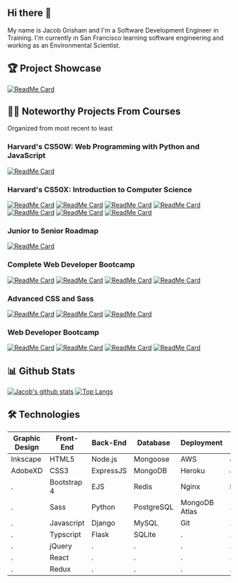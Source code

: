 ## Hi there 👋
My name is Jacob Grisham and I'm a Software Development Engineer in Training. I'm currently in San Francisco learning software engineering and working as an Environmental Scientist.

## 🏆 Project Showcase
[![ReadMe Card](https://github-readme-stats.vercel.app/api/pin/?username=JacobGrisham&repo=YelpCamp&theme=prussian)](https://github.com/JacobGrisham/YelpCamp)

## 👩‍🏫 Noteworthy Projects From Courses
Organized from most recent to least

### Harvard's CS50W: Web Programming with Python and JavaScript
[![ReadMe Card](https://github-readme-stats.vercel.app/api/pin/?username=JacobGrisham&repo=Finance-Full-Stack-Web-App-using-Flask-and-SQLite&theme=prussian)](https://github.com/JacobGrisham/Finance-Full-Stack-Web-App-using-Flask-and-SQLite)

### Harvard's CS50X: Introduction to Computer Science
[![ReadMe Card](https://github-readme-stats.vercel.app/api/pin/?username=JacobGrisham&repo=Finance-Full-Stack-Web-App-using-Flask-and-SQLite&theme=prussian)](https://github.com/JacobGrisham/Finance-Full-Stack-Web-App-using-Flask-and-SQLite)
[![ReadMe Card](https://github-readme-stats.vercel.app/api/pin/?username=JacobGrisham&repo=DNA-Identification-Algorithm-using-Python&theme=prussian)](https://github.com/JacobGrisham/DNA-Identification-Algorithm-using-Python)
[![ReadMe Card](https://github-readme-stats.vercel.app/api/pin/?username=JacobGrisham&repo=Spell-Checker-Data-Structures-using-C&theme=prussian)](https://github.com/JacobGrisham/Spell-Checker-Data-Structures-using-C)
[![ReadMe Card](https://github-readme-stats.vercel.app/api/pin/?username=JacobGrisham&repo=Photo-Filters-and-Memory-using-C&theme=prussian)](https://github.com/JacobGrisham/Photo-Filters-and-Memory-using-C)
[![ReadMe Card](https://github-readme-stats.vercel.app/api/pin/?username=JacobGrisham&repo=Photo-Recovery-and-Memory-using-C&theme=prussian)](https://github.com/JacobGrisham/Photo-Recovery-and-Memory-using-C)
[![ReadMe Card](https://github-readme-stats.vercel.app/api/pin/?username=JacobGrisham&repo=Text-Analysis-Arrays-using-C&theme=prussian)](https://github.com/JacobGrisham/Text-Analysis-Arrays-using-C)
[![ReadMe Card](https://github-readme-stats.vercel.app/api/pin/?username=JacobGrisham&repo=Encryption-Arrays-using-C&theme=prussian)](https://github.com/JacobGrisham/Encryption-Arrays-using-C)

### Junior to Senior Roadmap
[![ReadMe Card](https://github-readme-stats.vercel.app/api/pin/?username=JacobGrisham&repo=CircleCI&theme=prussian)](https://github.com/JacobGrisham/CircleCI)

### Complete Web Developer Bootcamp
[![ReadMe Card](https://github-readme-stats.vercel.app/api/pin/?username=JacobGrisham&repo=DOM-Manipulation-using-Javascript&theme=prussian)](https://github.com/JacobGrisham/DOM-Manipulation-using-Javascript)
[![ReadMe Card](https://github-readme-stats.vercel.app/api/pin/?username=JacobGrisham&repo=DOM-Manipulation-using-Javascript-and-Jquery&theme=prussian)](https://github.com/JacobGrisham/DOM-Manipulation-using-Javascript-and-Jquery)
[![ReadMe Card](https://github-readme-stats.vercel.app/api/pin/?username=JacobGrisham&repo=React.js-Fundamentals&theme=prussian)](https://github.com/JacobGrisham/React.js-Fundamentals)
[![ReadMe Card](https://github-readme-stats.vercel.app/api/pin/?username=JacobGrisham&repo=React.js-Advanced&theme=prussian)](https://github.com/JacobGrisham/React.js-Advanced)

### Advanced CSS and Sass
[![ReadMe Card](https://github-readme-stats.vercel.app/api/pin/?username=JacobGrisham&repo=Float-Layout-with-Advanced-Responsive-Design&theme=prussian)](https://github.com/JacobGrisham/Float-Layout-with-Advanced-Responsive-Design)
[![ReadMe Card](https://github-readme-stats.vercel.app/api/pin/?username=JacobGrisham&repo=Flexbox-Layout-with-Responsive-Design&theme=prussian)](https://github.com/JacobGrisham/Flexbox-Layout-with-Responsive-Design)
[![ReadMe Card](https://github-readme-stats.vercel.app/api/pin/?username=JacobGrisham&repo=Grid-Layout-with-Responsive-Design&theme=prussian)](https://github.com/JacobGrisham/Grid-Layout-with-Responsive-Design)

### Web Developer Bootcamp
[![ReadMe Card](https://github-readme-stats.vercel.app/api/pin/?username=JacobGrisham&repo=Introduction-to-API-s&theme=prussian)](https://github.com/JacobGrisham/Introduction-to-API-s)
[![ReadMe Card](https://github-readme-stats.vercel.app/api/pin/?username=JacobGrisham&repo=Authentication&theme=prussian)](https://github.com/JacobGrisham/Authentication)
[![ReadMe Card](https://github-readme-stats.vercel.app/api/pin/?username=JacobGrisham&repo=Advanced-Express.js&theme=prussian)](https://github.com/JacobGrisham/Advanced-Express.js)
[![ReadMe Card](https://github-readme-stats.vercel.app/api/pin/?username=JacobGrisham&repo=RESTful-Routing&theme=prussian)](https://github.com/JacobGrisham/RESTful-Routing)

## 📊 Github Stats
[![Jacob's github stats](https://github-readme-stats.vercel.app/api?username=JacobGrisham&show_icons=true&theme=prussian)](https://github.com/JacobGrisham/JacobGrisham) [![Top Langs](https://github-readme-stats.vercel.app/api/top-langs/?username=JacobGrisham&langs_count=4&theme=prussian)](https://github.com/JacobGrisham/JacobGrisham)

## 🛠 Technologies
Graphic Design|Front-End  |Back-End |Database  |Deployment   |Testing    |Dev-Ops
------------- | --------- | ------- | ---------| ----------- | --------- | ----------
Inkscape	    |HTML5	    |Node.js  |Mongoose  |AWS	         |Jest       |CircleCI
AdobeXD			  |CSS3		    |ExpressJS|MongoDB   |Heroku       |Jasmine    |CodeClimate
.			        |Bootstrap 4|EJS	    |Redis		 |Nginx		     |Lighthouse |Codacy
.			        |Sass       |Python		|PostgreSQL|MongoDB Atlas|.          |Docker
.             |Javascript |Django   |MySQL     |Git          |.          |Webpack
.             |Typscript  |Flask    |SQLite    |.            |.          |Git
.             |jQuery     |.        |.         |.            |.          |Github
.             |React      |.        |.         |.            |.          |.
.             |Redux      |.        |.         |.            |.          |.